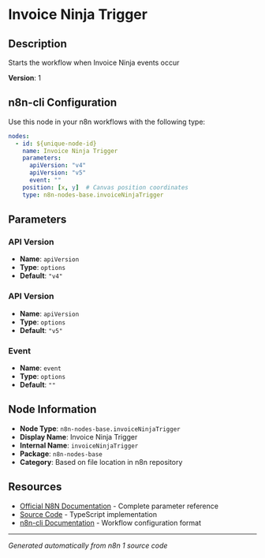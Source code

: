 # Invoice Ninja Trigger

## Description

Starts the workflow when Invoice Ninja events occur

**Version**: 1

## n8n-cli Configuration

Use this node in your n8n workflows with the following type:

```yaml
nodes:
  - id: ${unique-node-id}
    name: Invoice Ninja Trigger
    parameters:
      apiVersion: "v4"
      apiVersion: "v5"
      event: ""
    position: [x, y]  # Canvas position coordinates
    type: n8n-nodes-base.invoiceNinjaTrigger
```

## Parameters

### API Version

- **Name**: `apiVersion`
- **Type**: `options`
- **Default**: `"v4"`

### API Version

- **Name**: `apiVersion`
- **Type**: `options`
- **Default**: `"v5"`

### Event

- **Name**: `event`
- **Type**: `options`
- **Default**: `""`


## Node Information

- **Node Type**: `n8n-nodes-base.invoiceNinjaTrigger`
- **Display Name**: Invoice Ninja Trigger
- **Internal Name**: `invoiceNinjaTrigger`
- **Package**: `n8n-nodes-base`
- **Category**: Based on file location in n8n repository

## Resources

- [Official N8N Documentation](https://docs.n8n.io/integrations/builtin/app-nodes/n8n-nodes-base.invoiceninjatrigger/) - Complete parameter reference
- [Source Code](https://github.com/n8n-io/n8n/blob/master/packages/nodes-base/nodes/InvoiceNinja/InvoiceNinjaTrigger.node.ts) - TypeScript implementation
- [n8n-cli Documentation](https://github.com/edenreich/n8n-cli) - Workflow configuration format

---
*Generated automatically from n8n 1 source code*
